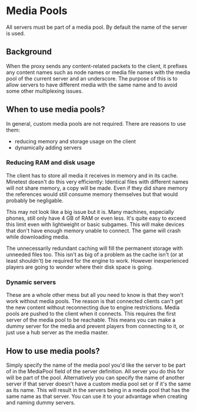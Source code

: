 # Media Pools

All servers must be part of a media pool. By default the name of the server
is used.

## Background
When the proxy sends any content-related packets to the client,
it prefixes any content names such as node names or media file names
with the media pool of the current server and an underscore.
The purpose of this is to allow servers to have different media
with the same name and to avoid some other multiplexing issues.

## When to use media pools?
In general, custom media pools are not required.
There are reasons to use them:
- reducing memory and storage usage on the client
- dynamically adding servers

### Reducing RAM and disk usage
The client has to store all media it receives in memory and in its cache.
Minetest doesn't do this very efficiently: Identical files with different
names will not share memory, a copy will be made. Even if they did share
memory the references would still consume memory themselves but that would
probably be negligable.

This may not look like a big issue but it is. Many machines, especially
phones, still only have 4 GB of RAM or even less. It's quite easy to
exceed this limit even with lightweight or basic subgames. This will make
devices that don't have enough memory unable to connect. The game will crash
while downloading media.

The unnecessarily redundant caching will fill the permanent storage with
unneeded files too. This isn't as big of a problem as the cache isn't
(or at least shouldn't) be required for the engine to work. However
inexperienced players are going to wonder where their disk space is going.

### Dynamic servers
These are a whole other mess but all you need to know is that they won't work
without media pools. The reason is that connected clients can't get the new
content without reconnecting due to engine restrictions. Media pools are
pushed to the client when it connects. This requires the first server of the
media pool to be reachable. This means you can make a dummy server for the
media and prevent players from connecting to it, or just use a hub server
as the media master.

## How to use media pools?
Simply specify the name of the media pool you'd like the server to be part of
in the MediaPool field of the server definition. All server you do this for
will be part of the pool. Alternatively you can specify the name of another
server if that server doesn't have a custom media pool set or if it's the same
as its name. This will result in the servers being in a media pool that has
the same name as that server. You can use it to your advantage when creating
and naming dummy servers.
